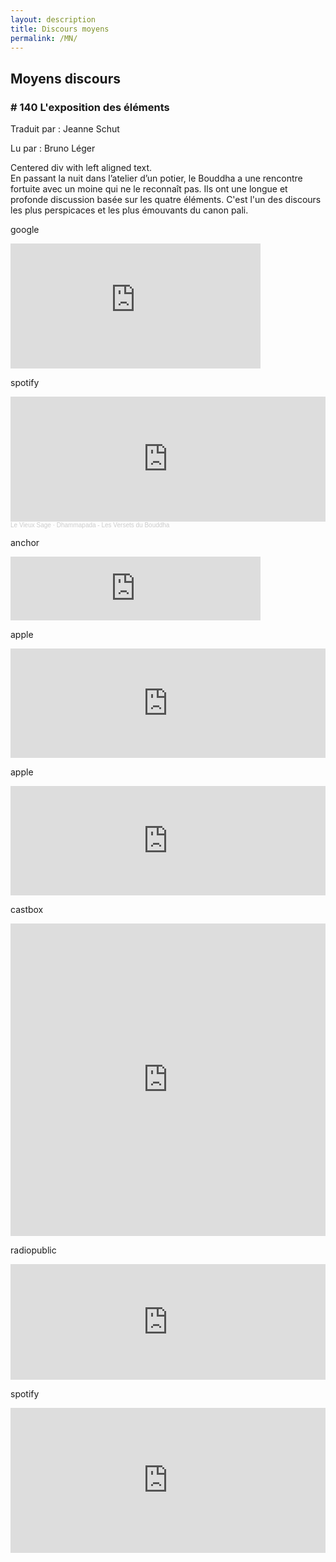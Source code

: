 ```yaml
---
layout: description
title: Discours moyens
permalink: /MN/
---
```


## Moyens discours

### # 140 L'exposition des éléments

Traduit par : Jeanne Schut

Lu par : Bruno Léger

<div class="container">
  <div class="center">Centered div with left aligned text.</div>
</div>

<div class="container">
  <div class="center">En passant la nuit dans l’atelier d’un potier, le Bouddha a une rencontre fortuite avec un moine qui ne le reconnaît pas. Ils ont une longue et profonde discussion basée sur les quatre éléments. C'est l'un des discours les plus perspicaces et les plus émouvants du canon pali.</div>
</div>

google

<iframe
  frameborder="0"
  width="400"
  height="200"
  allowtransparency="true" 
  style="background-color: #222;" 
  src="https://drive.google.com/file/d/1wDtie99mj8k1Mbhn_FdVLkHaxnZ23RDN/preview">
</iframe>

spotify

<iframe width="100%" height="200" scrolling="no" frameborder="no" allow="autoplay" src="https://w.soundcloud.com/player/?url=https%3A//api.soundcloud.com/tracks/951884170&color=%23845414&auto_play=false&hide_related=false&show_comments=true&show_user=true&show_reposts=false&show_teaser=true&visual=true"></iframe><div style="font-size: 10px; color: #cccccc;line-break: anywhere;word-break: normal;overflow: hidden;white-space: nowrap;text-overflow: ellipsis; font-family: Interstate,Lucida Grande,Lucida Sans Unicode,Lucida Sans,Garuda,Verdana,Tahoma,sans-serif;font-weight: 100;"><a href="https://soundcloud.com/bruno-leger-999797465" title="Le Vieux Sage" target="_blank" style="color: #cccccc; text-decoration: none;">Le Vieux Sage</a> · <a href="https://soundcloud.com/bruno-leger-999797465/dhammapada-les-versets-du-bouddha" title="Dhammapada - Les Versets du Bouddha" target="_blank" style="color: #cccccc; text-decoration: none;">Dhammapada - Les Versets du Bouddha</a></div>

anchor

<iframe src="https://anchor.fm/ajahn-sona/embed/episodes/Virtual-Metta-Retreat-Teatime-9-with-Ajahn-Sona-eu64in" height="102px" width="400px" frameborder="0" scrolling="no"></iframe>

apple

<iframe allow="autoplay *; encrypted-media *; fullscreen *" frameborder="0" height="175" style="width:100%;max-width:660px;overflow:hidden;background:transparent;" sandbox="allow-forms allow-popups allow-same-origin allow-scripts allow-storage-access-by-user-activation allow-top-navigation-by-user-activation" src="https://embed.podcasts.apple.com/ca/podcast/virtual-metta-retreat-teatime-9-with-ajahn-sona/id1448321339?i=1000520980429"></iframe>

apple

<iframe allow="autoplay *; encrypted-media *; fullscreen *" frameborder="0" height="175" style="width:100%;max-width:660px;overflow:hidden;background:transparent;" sandbox="allow-forms allow-popups allow-same-origin allow-scripts allow-storage-access-by-user-activation allow-top-navigation-by-user-activation" src="https://embed.podcasts.apple.com/ca/podcast/virtual-metta-retreat-teatime-9-with-ajahn-sona/id1448321339?i=1000520980429"></iframe>

castbox

<iframe src="https://castbox.fm/app/castbox/player/id1592284?v=8.22.11&autoplay=0" frameborder="0" width="100%" height="500"></iframe>

radiopublic

<iframe sandbox="allow-same-origin allow-scripts allow-top-navigation allow-popups allow-forms" scrolling=no width="100%" height="185" frameborder="0" src="https://embed.radiopublic.com/e?if=ajahn-sona-8jB13l&ge=s1!0cc8c7cbe776ac8637328179aadcae11a07bc19c"></iframe>

spotify

<iframe src="https://open.spotify.com/embed/episode/2TpSd38a0sRTA4cspnnqa0" width="100%" height="232" frameborder="0" allowtransparency="true" allow="encrypted-media"></iframe>




